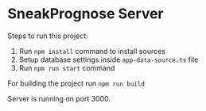 # SneakPrognose Server

Steps to run this project:

1. Run `npm install` command to install sources
2. Setup database settings inside `app-data-source.ts` file
3. Run `npm run start` command

For building the project run `npm run build`

Server is running on port 3000.
